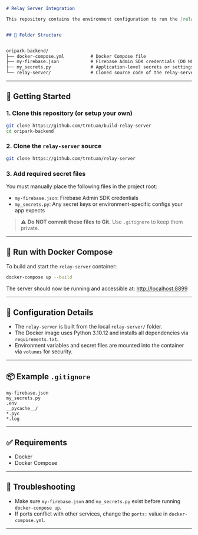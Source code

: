 ```markdown
# Relay Server Integration

This repository contains the environment configuration to run the [relay-server](https://github.com/trntuan/relay-server) project using Docker Compose. It sets up all necessary dependencies and securely passes secrets like Firebase credentials and application-specific config.


## 📁 Folder Structure


oripark-backend/
├── docker-compose.yml          # Docker Compose file
├── my-firebase.json            # Firebase Admin SDK credentials (DO NOT commit)
├── my_secrets.py               # Application-level secrets or settings
└── relay-server/               # Cloned source code of the relay-server

````

---

## 🚀 Getting Started

### 1. Clone this repository (or setup your own)

```bash
git clone https://github.com/trntuan/build-relay-server
cd oripark-backend
````

### 2. Clone the `relay-server` source

```bash
git clone https://github.com/trntuan/relay-server
```

### 3. Add required secret files

You must manually place the following files in the project root:

* `my-firebase.json`: Firebase Admin SDK credentials
* `my_secrets.py`: Any secret keys or environment-specific configs your app expects

> ⚠️ **Do NOT commit these files to Git.** Use `.gitignore` to keep them private.

---

## 🐳 Run with Docker Compose

To build and start the `relay-server` container:

```bash
docker-compose up --build
```

The server should now be running and accessible at: [http://localhost:8899](http://localhost:8899)

---

## 🔧 Configuration Details

* The `relay-server` is built from the local `relay-server/` folder.
* The Docker image uses Python 3.10.12 and installs all dependencies via `requirements.txt`.
* Environment variables and secret files are mounted into the container via `volumes` for security.

---

## 📦 Example `.gitignore`

```gitignore
my-firebase.json
my_secrets.py
.env
__pycache__/
*.pyc
*.log
```

---

## ✅ Requirements

* Docker
* Docker Compose

---

## 🧪 Troubleshooting

* Make sure `my-firebase.json` and `my_secrets.py` exist before running `docker-compose up`.
* If ports conflict with other services, change the `ports:` value in `docker-compose.yml`.

---
